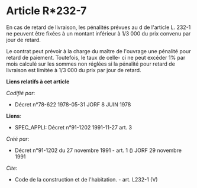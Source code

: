 # Article R*232-7

En cas de retard de livraison, les pénalités prévues au d de l'article L. 232-1 ne peuvent être fixées à un montant inférieur
à 1/3 000 du prix convenu par jour de retard. 

Le contrat peut prévoir à la charge du maître de l'ouvrage une pénalité pour retard de paiement. Toutefois, le taux de celle-
ci ne peut excéder 1% par mois calculé sur les sommes non réglées si la pénalité pour retard de livraison est limitée à 1/3
000 du prix par jour de retard.

**Liens relatifs à cet article**

_Codifié par_:

  - Décret n°78-622 1978-05-31 JORF 8 JUIN 1978

**Liens**:

  - SPEC_APPLI: Décret n°91-1202 1991-11-27 art. 3

_Créé par_:

  - Décret n°91-1202 du 27 novembre 1991 - art. 1 () JORF 29 novembre 1991

_Cite_:

  - Code de la construction et de l'habitation. - art. L232-1 (V)
